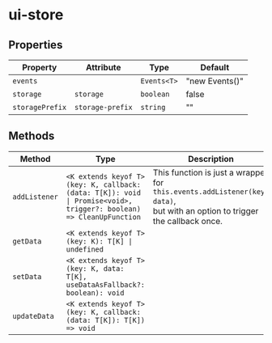 # ui-store

## Properties

| Property        | Attribute        | Type        | Default        |
|-----------------|------------------|-------------|----------------|
| `events`        |                  | `Events<T>` | "new Events()" |
| `storage`       | `storage`        | `boolean`   | false          |
| `storagePrefix` | `storage-prefix` | `string`    | ""             |

## Methods

| Method        | Type                                             | Description                                      |
|---------------|--------------------------------------------------|--------------------------------------------------|
| `addListener` | `<K extends keyof T>(key: K, callback: (data: T[K]): void \| Promise<void>, trigger?: boolean) => CleanUpFunction` | This function is just a wrapper for `this.events.addListener(key, data)`,<br />but with an option to trigger the callback once. |
| `getData`     | `<K extends keyof T>(key: K): T[K] \| undefined` |                                                  |
| `setData`     | `<K extends keyof T>(key: K, data: T[K], useDataAsFallback?: boolean): void` |                                                  |
| `updateData`  | `<K extends keyof T>(key: K, callback: (data: T[K]): T[K]) => void` |                                                  |
